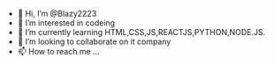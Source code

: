 - 👋 Hi, I’m @Blazy2223
- 👀 I’m interested in codeing
- 🌱 I’m currently learning HTML,CSS,JS,REACTJS,PYTHON,NODE.JS.
- 💞️ I’m looking to collaborate on it company
- 📫 How to reach me ...

<!---
Blazy2223/Blazy2223 is a ✨ special ✨ repository because its `README.md` (this file) appears on your GitHub profile.
You can click the Preview link to take a look at your changes.
--->
